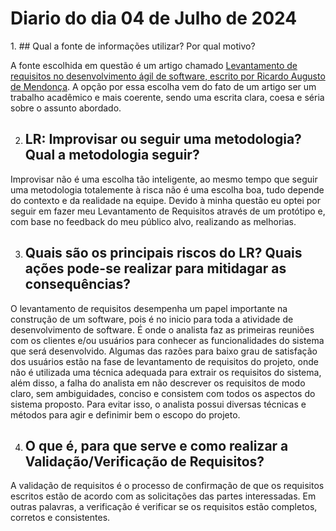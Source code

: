 # Diario do dia 04 de Julho de 2024
<p style="text-align:justify;">
1. ## Qual a fonte de informações utilizar? Por qual motivo?

A fonte escolhida em questão é um artigo chamado [Levantamento de requisitos no desenvolvimento ágil de software, escrito por Ricardo Augusto de Mendonça](https://d1wqtxts1xzle7.cloudfront.net/35529111/Levantamento_de_requisitos_no_desenvolvimento_agil_de_software-libre.pdf?1415771233=&response-content-disposition=inline%3B+filename%3DLevantamento_de_requisitos_no_desenvolvi.pdf&Expires=1720144223&Signature=YS8pZoiD5qESu-4NZzw~YycwhDeQxgvouTM6H8KsMGP-2Hj3r7ENaext7GHKlJUyrosHj4c7TjhgqNzPHXPSXqt-QtkPSoaiSQlbGyH9HZe3xOfJ6eO6TVJfAkW3T1V0KP6QToOw2pZplTBsJZ3UCtqb5fcRFE34Kd27R-xb0f7boJEYdIdM2st-bEobK7z9LuSN3alL6d54xonSu8vMjrchF3QR~lw9w~IiEmIku91RSTeVsxlxzj-Q7QZF4sNCQA9x8jXrc0Dx26kthcTkraTMMwjabau1H9HEePLDDXAgf3BZQCyaT5JOmX5PHND8wSkNRNsOP0na5bhjTEnD6A__&Key-Pair-Id=APKAJLOHF5GGSLRBV4ZA).
A opção por essa escolha vem do fato de um artigo ser um trabalho acadêmico e mais coerente, sendo uma escrita clara, coesa e séria sobre o assunto abordado.
</p>
<p style="text-align:justify;">

2. ## LR: Improvisar ou seguir uma metodologia? Qual a metodologia seguir?
Improvisar não é uma escolha tão inteligente, ao mesmo tempo que seguir uma metodologia totalemente à risca não é uma escolha boa, tudo depende do contexto 
e da realidade na equipe. Devido à minha questão eu optei por seguir em fazer meu Levantamento de Requisitos através de um protótipo e, com base no feedback
do meu público alvo, realizando as melhorias.
</p>
<p style="text-align:justify;">

3. ## Quais são os principais riscos do LR? Quais ações pode-se realizar para mitidagar as consequências?
O levantamento de requisitos desempenha um papel importante na construção de um software, pois é no inicio para toda a atividade de desenvolvimento de software.
É onde o analista faz as primeiras reuniões com os clientes e/ou usuários para conhecer as funcionalidades do sistema que será desenvolvido.
Algumas das razões para baixo grau de satisfação dos usuários estão na fase de levantamento de requisitos do projeto, onde não é utilizada uma técnica adequada para
extrair os requisitos do sistema, além disso, a falha do analista em não descrever os requisitos de modo claro, sem ambiguidades, conciso e consistem com todos os 
aspectos do sistema proposto. Para evitar isso, o analista possui diversas técnicas e métodos para agir e definimir bem o escopo do projeto.
</p>
<p style="text-align:justify;">

4. ## O que é, para que serve e como realizar a Validação/Verificação de Requisitos?
A validação de requisitos é o processo de confirmação de que os requisitos escritos estão de acordo com as solicitações das partes interessadas. 
Em outras palavras, a verificação é verificar se os requisitos estão completos, corretos e consistentes.

</p>








